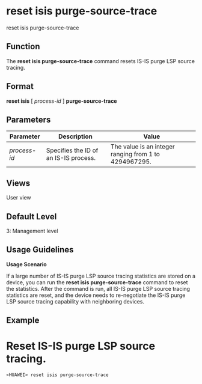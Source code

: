 reset isis purge-source-trace
=============================

reset isis purge-source-trace

Function
--------



The **reset isis purge-source-trace** command resets IS-IS purge LSP source tracing.




Format
------

**reset isis** [ *process-id* ] **purge-source-trace**


Parameters
----------

| Parameter | Description | Value |
| --- | --- | --- |
| *process-id* | Specifies the ID of an IS-IS process. | The value is an integer ranging from 1 to 4294967295. |



Views
-----

User view


Default Level
-------------

3: Management level


Usage Guidelines
----------------

**Usage Scenario**



If a large number of IS-IS purge LSP source tracing statistics are stored on a device, you can run the **reset isis purge-source-trace** command to reset the statistics. After the command is run, all IS-IS purge LSP source tracing statistics are reset, and the device needs to re-negotiate the IS-IS purge LSP source tracing capability with neighboring devices.




Example
-------

# Reset IS-IS purge LSP source tracing.
```
<HUAWEI> reset isis purge-source-trace

```